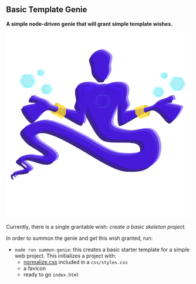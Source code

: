 ## Basic Template Genie ##

**A simple node-driven genie that will grant simple template wishes.**

![genie logo](/imgs/genie.png)

Currently, there is a single grantable wish: _create a basic skeleton project._

In order to summon the genie and get this wish granted, run:
* `node run summon-genie`: this creates a basic starter template for a simple web project. This initializes a project with:
  * [normalize.css](https://necolas.github.io/normalize.css/) included in a `css/styles.css`
  * a favicon
  * ready to go `index.html`
